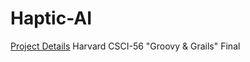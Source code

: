 # Haptic-AI

[Project Details](https://github.com/deluongo/haptic-ai/wiki/Project-Description) Harvard CSCI-56 "Groovy & Grails" Final
